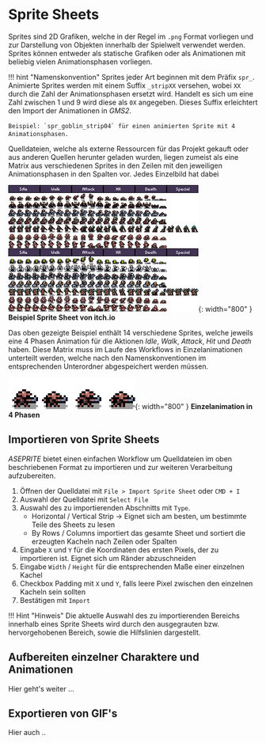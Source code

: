 # Sprite Sheets

Sprites sind 2D Grafiken, welche in der Regel im `.png` Format vorliegen und zur Darstellung von Objekten innerhalb der Spielwelt verwendet werden. Sprites können entweder als statische Grafiken oder als Animationen mit beliebig vielen Animationsphasen vorliegen.

!!! hint "Namenskonvention"
    Sprites jeder Art beginnen mit dem Präfix `spr_`. Animierte Sprites werden mit einem Suffix `_stripXX` versehen, wobei `XX` durch die Zahl der Animationsphasen ersetzt wird. Handelt es sich um eine Zahl zwischen 1 und 9 wird diese als `0X` angegeben. Dieses Suffix erleichtert den Import der Animationen in *GMS2*.

    Beispiel: `spr_goblin_strip04` für einen animierten Sprite mit 4 Animationsphasen.

Quelldateien, welche als externe Ressourcen für das Projekt gekauft oder aus anderen Quellen herunter geladen wurden, liegen zumeist als eine Matrix aus verschiedenen Sprites in den Zeilen mit den jeweiligen Animationsphasen in den Spalten vor. Jedes Einzelbild hat dabei

![Example Sprite Sheet](../../images/StrongholdSpriteSheet.png){: width="800" }
**Beispiel Sprite Sheet von itch.io**

Das oben gezeigte Beispiel enthält 14 verschiedene Sprites, welche jeweils eine 4 Phasen Animation für die Aktionen *Idle*, *Walk*, *Attack*, *Hit* und *Death* haben.
Diese Matrix muss im Laufe des Workflows in Einzelanimationen unterteilt werden, welche nach den Namenskonventionen im entsprechenden Unterordner abgespeichert werden müssen.

![Example animated Sprite](../../images/spr_goblin_strip04.png){: width="800" }
**Einzelanimation in 4 Phasen**

## Importieren von Sprite Sheets

*ASEPRITE* bietet einen einfachen Workflow um Quelldateien im oben beschriebenen Format zu importieren und zur weiteren Verarbeitung aufzubereiten.

1. Öffnen der Quelldatei mit `File > Import Sprite Sheet` oder `CMD + I`
2. Auswahl der Quelldatei mit `Select File`
3. Auswahl des zu importierenden Abschnitts mit `Type`.
    - Horizontal / Vertical Strip -> Eignet sich am besten, um bestimmte Teile des Sheets zu lesen
    - By Rows / Columns importiert das gesamte Sheet und sortiert die erzeugten Kacheln nach Zeilen oder Spalten
4. Eingabe `X` und `Y` für die Koordinaten des ersten Pixels, der zu importieren ist. Eignet sich um Ränder abzuschneiden
5. Eingabe `Width` / `Height` für die entsprechenden Maße einer einzelnen Kachel
6. Checkbox Padding mit `X` und `Y`, falls leere Pixel zwischen den einzelnen Kacheln sein sollten
7. Bestätigen mit `Import`

!!! Hint "Hinweis"
    Die aktuelle Auswahl des zu importierenden Bereichs innerhalb eines Sprite Sheets wird durch den ausgegrauten bzw. hervorgehobenen Bereich, sowie die Hilfslinien dargestellt.

## Aufbereiten einzelner Charaktere und Animationen

Hier geht's weiter ...

## Exportieren von GIF's

Hier auch ..

